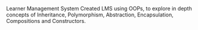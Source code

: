 Learner Management System 
Created LMS using OOPs, to explore in depth concepts of Inheritance, Polymorphism, Abstraction, Encapsulation, Compositions and Constructors.
